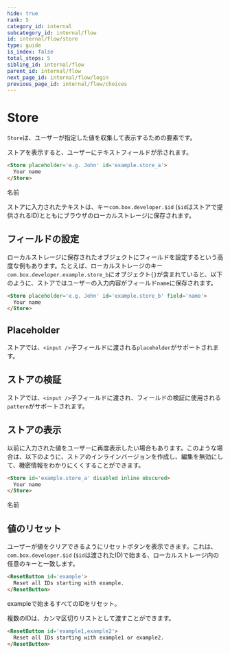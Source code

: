 ```yaml
---
hide: true
rank: 5
category_id: internal
subcategory_id: internal/flow
id: internal/flow/store
type: guide
is_index: false
total_steps: 5
sibling_id: internal/flow
parent_id: internal/flow
next_page_id: internal/flow/login
previous_page_id: internal/flow/choices
---
```

<!-- does not need translation -->

# Store

`Store`は、ユーザーが指定した値を収集して表示するための要素です。

ストアを表示すると、ユーザーにテキストフィールドが示されます。

```html
<Store placeholder='e.g. John' id='example.store_a'>
  Your name
</Store>
```

<H>

<Store placeholder="e.g. John" id="example.store_a">

名前

</Store>

</H>

<Message>

ストアに入力されたテキストは、キー`com.box.developer.$id` (`$id`はストアで提供されるID)とともにブラウザのローカルストレージに保存されます。

</Message>

## フィールドの設定

ローカルストレージに保存されたオブジェクトにフィールドを設定するという高度な例もあります。たとえば、ローカルストレージのキー`com.box.developer.example.store_b`にオブジェクト`{}`が含まれていると、以下のように、ストアではユーザーの入力内容がフィールド`name`に保存されます。

```html
<Store placeholder='e.g. John' id='example.store_b' field='name'>
  Your name
</Store>
```

## Placeholder

ストアでは、`<input />`子フィールドに渡される`placeholder`がサポートされます。

## ストアの検証

ストアでは、`<input />`子フィールドに渡され、フィールドの検証に使用される`pattern`がサポートされます。

## ストアの表示

以前に入力された値をユーザーに再度表示したい場合もあります。このような場合は、以下のように、ストアのインラインバージョンを作成し、編集を無効にして、機密情報をわかりにくくすることができます。

```html
<Store id='example.store_a' disabled inline obscured>
  Your name
</Store>
```

<H>

<Store id="example.store_a" disabled inline obscured>

名前

</Store>

</H>

## 値のリセット

ユーザーが値をクリアできるようにリセットボタンを表示できます。これは、`com.box.developer.$id` (`$id`は渡されたID)で始まる、ローカルストレージ内の任意のキーと一致します。

```html
<ResetButton id='example'>
  Reset all IDs starting with example.
</ResetButton>
```

<H>

<ResetButton id="example">

exampleで始まるすべてのIDをリセット。

</ResetButton>

</H>

複数のIDは、カンマ区切りリストとして渡すことができます。

```html
<ResetButton id='example1,example2'>
  Reset all IDs starting with example1 or example2.
</ResetButton>
```
